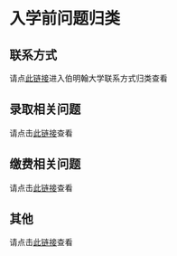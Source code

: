 # 入学前问题归类



## 联系方式

请点[此链接](./contacts/)进入伯明翰大学联系方式归类查看

## 录取相关问题

请点击[此链接](./admissions/)查看

## 缴费相关问题

请点击[此链接](./pay/)查看


## 其他

请点击[此链接](./others/)查看

